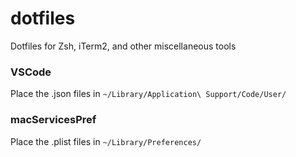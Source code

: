 # dotfiles
Dotfiles for Zsh, iTerm2, and other miscellaneous tools


### VSCode
Place the .json files in 
`~/Library/Application\ Support/Code/User/`

### macServicesPref
Place the .plist files in 
`~/Library/Preferences/`
